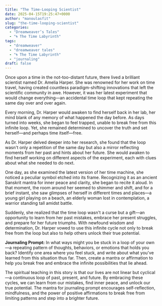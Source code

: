 ```yaml
---
title: "The Time-Looping Scientist"
date: 2025-04-15T19:25:47+0000
author: "manoulasfit"
slug: "the-time-looping-scientist"
categories:
  - "Dreamweaver’s Tales"
  - "🌀 The Time Labyrinth"
tags:
  - "dreamweaver"
  - "dreamweaver tales"
  - "🌀 The Time Labyrinth"
  - "journaling"
draft: false
---
```

Once upon a time in the not-too-distant future, there lived a brilliant scientist named
Dr. Amelia Harper. She was renowned for her work on time travel, having created
countless paradigm-shifting innovations that left the scientific community in awe.
However, it was her latest experiment that would change everything—an accidental time
loop that kept repeating the same day over and over again.

Every morning, Dr. Harper would awaken to find herself back in her lab, her mind blank
of any memory of what happened the day before. As days turned into weeks, she began to
feel trapped, unable to break free from this infinite loop. Yet, she remained determined
to uncover the truth and set herself—and perhaps time itself—free.

As Dr. Harper delved deeper into her research, she found that the loop wasn't only a
repetition of the same day but also a mirror reflecting moments from her past and hints
about her future. She would awaken to find herself working on different aspects of the
experiment, each with clues about what she needed to do next.

One day, as she examined the latest version of her time machine, she noticed a peculiar
symbol etched into its frame. Recognizing it as an ancient Sanskrit mantra for inner
peace and clarity, she began to recite it aloud. In that moment, the room around her
seemed to shimmer and shift, and for a brief instant, she saw glimpses of herself in
different times and places—a young girl playing on a beach, an elderly woman lost in
contemplation, a warrior standing tall amidst battle.

Suddenly, she realized that the time loop wasn't a curse but a gift—an opportunity to
learn from her past mistakes, embrace her present struggles, and prepare for her future
triumphs. With newfound wisdom and determination, Dr. Harper vowed to use this infinite
cycle not only to break free from the loop but also to help others unlock their true
potential.

**Journaling Prompt:**
In what ways might you be stuck in a loop of your own—a repeating pattern of thoughts,
behaviors, or emotions that holds you back? Identify one area where you feel stuck, and
write about what you've learned from this situation thus far. Then, create a mantra or
affirmation to help you break free and embrace the infinite possibilities that lie
ahead.

The spiritual teaching in this story is that our lives are not linear but cyclical—a
continuous loop of past, present, and future. By embracing these cycles, we can learn
from our mistakes, find inner peace, and unlock our true potential. The mantra for
journaling prompt encourages self-reflection, mindfulness, and the power of positive
affirmations to break free from limiting patterns and step into a brighter future.